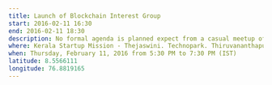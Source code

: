 ```yaml
---
title: Launch of Blockchain Interest Group
start: 2016-02-11 16:30
end: 2016-02-11 18:30
description: No formal agenda is planned expect from a casual meetup of interested people.
where: Kerala Startup Mission - Thejaswini. Technopark. Thiruvananthapuram, KL 695581 IN
when: Thursday, February 11, 2016 from 5:30 PM to 7:30 PM (IST)
latitude: 8.5566111
longitude: 76.8819165
---
```

